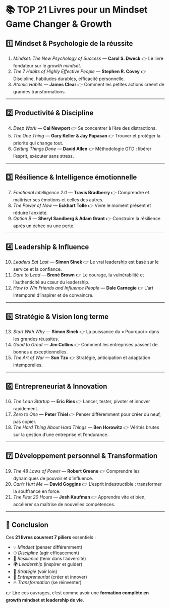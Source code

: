 # 📚 TOP 21 Livres pour un **Mindset Game Changer & Growth**

## 1️⃣ **Mindset & Psychologie de la réussite**

1. *Mindset: The New Psychology of Success* — **Carol S. Dweck**
   👉 Le livre fondateur sur le *growth mindset*.
2. *The 7 Habits of Highly Effective People* — **Stephen R. Covey**
   👉 Discipline, habitudes durables, efficacité personnelle.
3. *Atomic Habits* — **James Clear**
   👉 Comment les petites actions créent de grandes transformations.

---

## 2️⃣ **Productivité & Discipline**

4. *Deep Work* — **Cal Newport**
   👉 Se concentrer à l’ère des distractions.
5. *The One Thing* — **Gary Keller & Jay Papasan**
   👉 Trouver et protéger la priorité qui change tout.
6. *Getting Things Done* — **David Allen**
   👉 Méthodologie GTD : libérer l’esprit, exécuter sans stress.

---

## 3️⃣ **Résilience & Intelligence émotionnelle**

7. *Emotional Intelligence 2.0* — **Travis Bradberry**
   👉 Comprendre et maîtriser ses émotions et celles des autres.
8. *The Power of Now* — **Eckhart Tolle**
   👉 Vivre le moment présent et réduire l’anxiété.
9. *Option B* — **Sheryl Sandberg & Adam Grant**
   👉 Construire la résilience après un échec ou une perte.

---

## 4️⃣ **Leadership & Influence**

10. *Leaders Eat Last* — **Simon Sinek**
    👉 Le vrai leadership est basé sur le service et la confiance.
11. *Dare to Lead* — **Brené Brown**
    👉 Le courage, la vulnérabilité et l’authenticité au cœur du leadership.
12. *How to Win Friends and Influence People* — **Dale Carnegie**
    👉 L’art intemporel d’inspirer et de convaincre.

---

## 5️⃣ **Stratégie & Vision long terme**

13. *Start With Why* — **Simon Sinek**
    👉 La puissance du « Pourquoi » dans les grandes réussites.
14. *Good to Great* — **Jim Collins**
    👉 Comment les entreprises passent de bonnes à exceptionnelles.
15. *The Art of War* — **Sun Tzu**
    👉 Stratégie, anticipation et adaptation intemporelles.

---

## 6️⃣ **Entrepreneuriat & Innovation**

16. *The Lean Startup* — **Eric Ries**
    👉 Lancer, tester, pivoter et innover rapidement.
17. *Zero to One* — **Peter Thiel**
    👉 Penser différemment pour créer du neuf, pas copier.
18. *The Hard Thing About Hard Things* — **Ben Horowitz**
    👉 Vérités brutes sur la gestion d’une entreprise et l’endurance.

---

## 7️⃣ **Développement personnel & Transformation**

19. *The 48 Laws of Power* — **Robert Greene**
    👉 Comprendre les dynamiques de pouvoir et d’influence.
20. *Can’t Hurt Me* — **David Goggins**
    👉 L’esprit indestructible : transformer la souffrance en force.
21. *The First 20 Hours* — **Josh Kaufman**
    👉 Apprendre vite et bien, accélérer sa maîtrise de nouvelles compétences.

---

## 🎯 Conclusion

Ces **21 livres couvrent 7 piliers** essentiels :

* 💡 *Mindset* (penser différemment)
* ⏱ *Discipline* (agir efficacement)
* 💪 *Résilience* (tenir dans l’adversité)
* 🌍 *Leadership* (inspirer et guider)
* 🎯 *Stratégie* (voir loin)
* 🚀 *Entrepreneuriat* (créer et innover)
* 🔥 *Transformation* (se réinventer)

👉 Lire ces ouvrages, c’est comme avoir une **formation complète en growth mindset et leadership de vie**.


